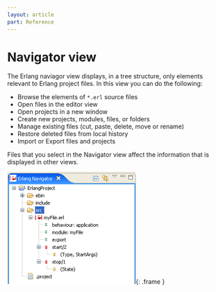```yaml
---
layout: article
part: Reference
---
```


# Navigator view

The Erlang naviagor view displays, in a tree structure, only elements relevant
to Erlang project files. In this view you can do the following:

  * Browse the elements of `*.erl` source files
  * Open files in the editor view
  * Open projects in a new window
  * Create new projects, modules, files, or folders
  * Manage existing files (cut, paste, delete, move or rename)
  * Restore deleted files from local history
  * Import or Export files and projects

Files that you select in the Navigator view affect the information that is
displayed in other views.

![navigator view](images/erlangNavigatorView.png){: .frame }

